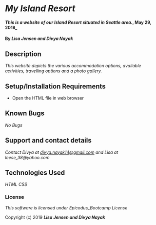 # _My Island Resort_

#### _This is a website of our Island Resort situated in Seattle area._, May 29, 2019_

#### By _**Lisa Jensen  and Divya Nayak**_

## Description

_This website depicts the various accommodation options, available activities, travelling options and a photo gallery._

## Setup/Installation Requirements

* Open the HTML file in web browser

## Known Bugs

_No Bugs_

## Support and contact details

_Contact Divya at divya.nayak14@gmail.com and Lisa at leese_38@yahoo.com_

## Technologies Used

_HTML_
_CSS_

### License

*This software is licensed under Epicodus_Bootcamp License*

Copyright (c) 2019 **_Lisa Jensen and Divya Nayak_**
